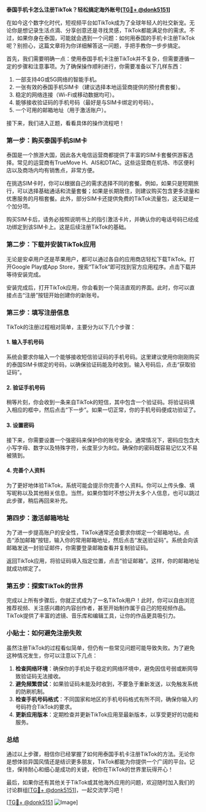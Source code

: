 **泰国手机卡怎么注册TikTok？轻松搞定海外账号[[TG💪+ @donk5151](https://t.me/s/donk5151)]**

在如今这个数字化时代，短视频平台如TikTok成为了全球年轻人的社交新宠。无论你是想记录生活点滴、分享创意还是寻找灵感，TikTok都能满足你的需求。不过，如果你身在泰国，可能就会遇到一个问题：如何用泰国的手机卡注册TikTok呢？别担心，这篇文章将为你详细解答这一问题，手把手教你一步步搞定。

首先，我们需要明确一点：使用泰国手机卡注册TikTok并不复杂，但需要遵循一定的步骤和注意事项。为了确保操作顺利进行，你需要准备以下几样东西：

1. 一部支持4G或5G网络的智能手机。
2. 一张有效的泰国手机SIM卡（建议选择本地运营商提供的预付费套餐）。
3. 稳定的网络连接（Wi-Fi或移动数据均可）。
4. 能够接收验证码的手机号码（最好是与SIM卡绑定的号码）。
5. 一个可用的邮箱地址（用于激活账户）。

接下来，我们进入正题，看看具体的操作流程吧！

### **第一步：购买泰国手机SIM卡**
泰国是一个旅游大国，因此各大电信运营商都提供了丰富的SIM卡套餐供游客选择。常见的运营商有TrueMove H、AIS和DTAC。这些运营商在机场、市区便利店以及商场内均有销售点，非常方便。

在挑选SIM卡时，你可以根据自己的需求选择不同的套餐。例如，如果只是短期旅行，可以选择基础通话和流量套餐；如果是长期居住，则建议购买包含更多流量和优惠服务的月租套餐。此外，部分SIM卡还提供免费的TikTok流量包，这无疑是一个加分项。

购买SIM卡后，请务必按照说明书上的指引激活卡片，并确认你的电话号码已经成功绑定到该SIM卡上。这是后续注册TikTok的基础。

### **第二步：下载并安装TikTok应用**
无论是安卓用户还是苹果用户，都可以通过各自的应用商店轻松下载TikTok。打开Google Play或App Store，搜索“TikTok”即可找到官方应用程序。点击下载并等待安装完成。

安装完成后，打开TikTok应用，你会看到一个简洁直观的界面。此时，你可以直接点击“注册”按钮开始创建你的新账号。

### **第三步：填写注册信息**
TikTok的注册过程相对简单，主要分为以下几个步骤：

#### **1. 输入手机号码**
系统会要求你输入一个能够接收短信验证码的手机号码。这里建议使用你刚刚购买的泰国SIM卡绑定的号码，以确保验证码能及时收到。输入号码后，点击“获取验证码”。

#### **2. 验证手机号码**
稍等片刻，你会收到一条来自TikTok的短信，其中包含一个验证码。将验证码填入相应的框中，然后点击“下一步”。如果一切正常，你的手机号码便成功验证了。

#### **3. 设置密码**
接下来，你需要设置一个强密码来保护你的账号安全。通常情况下，密码应包含大小写字母、数字以及特殊字符，长度至少为8位。确保你的密码既容易记忆又不易被猜到。

#### **4. 完善个人资料**
为了更好地体验TikTok，系统可能会提示你完善个人资料。你可以上传头像、填写昵称以及其他相关信息。当然，如果你暂时不想公开太多个人信息，也可以跳过此步骤，稍后再回来补充。

### **第四步：激活邮箱地址**
为了进一步提高账户的安全性，TikTok通常还会要求你绑定一个邮箱地址。点击“添加邮箱”按钮，输入你的常用邮箱地址，然后点击“发送验证码”。系统会向该邮箱发送一封验证邮件，你需要登录邮箱查看并复制验证码。

返回TikTok应用，将验证码填入指定位置，点击“验证邮箱”。这样，你的邮箱地址就成功绑定了。

### **第五步：探索TikTok的世界**
完成以上所有步骤后，你就正式成为了一名TikTok用户！此时，你可以自由浏览推荐视频、关注感兴趣的内容创作者，甚至开始制作属于自己的短视频作品。TikTok提供了丰富的滤镜、音乐库和编辑工具，让你的作品更具吸引力。

### **小贴士：如何避免注册失败**
虽然注册TikTok的过程看似简单，但仍有一些常见问题可能导致失败。为了避免这种情况发生，你可以注意以下几点：

1. **检查网络环境**：确保你的手机处于稳定的网络环境中，避免因信号弱或断网导致验证码无法接收。
2. **避免频繁尝试**：如果验证码未能及时收到，不要急于重新发送，以免触发系统的防刷机制。
3. **检查手机号码格式**：不同国家和地区的手机号码格式有所不同，确保你输入的号码符合TikTok的要求。
4. **更新应用版本**：定期检查并更新TikTok应用至最新版本，以享受更好的功能和服务。

### **总结**
通过以上步骤，相信你已经掌握了如何用泰国手机卡注册TikTok的方法。无论你是想体验异国风情还是结识更多朋友，TikTok都能为你提供一个广阔的平台。记住，保持耐心和细心是成功的关键，祝你在TikTok的世界里玩得开心！

最后，如果你还有其他关于TikTok或其他海外应用的问题，欢迎随时加入我们的讨论群组[[TG💪+ @donk5151](https://t.me/s/donk5151)]，一起交流学习吧！

[[TG💪+ @donk5151](https://t.me/s/donk5151) ![Image](https://i.postimg.cc/rwNCRYN7/Snipaste-2025-04-30-17-27-05.png)]